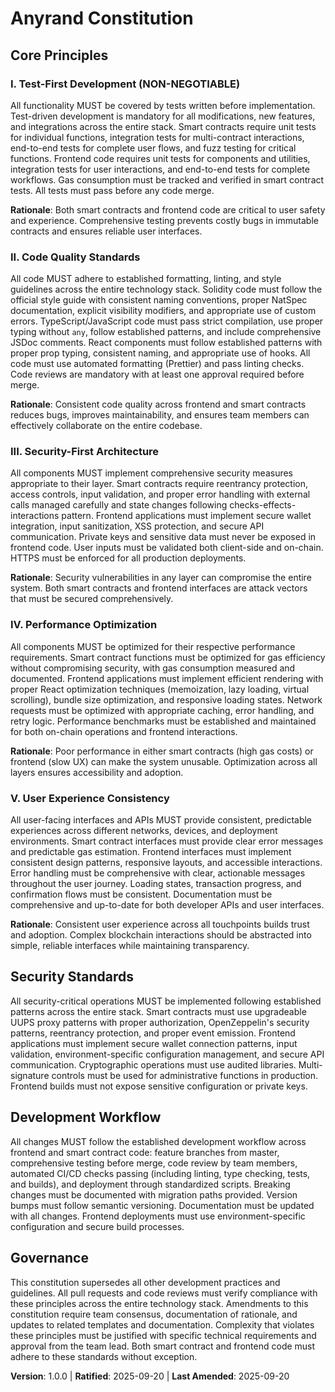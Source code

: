 <!--
Sync Impact Report:
- Version change: [INITIAL] → 1.0.0
- Added sections: Core Principles (5 principles), Security Standards, Development Workflow, Governance
- Templates requiring updates: All templates validated and consistent
- Follow-up TODOs: None - all placeholders filled
-->

# Anyrand Constitution

## Core Principles

### I. Test-First Development (NON-NEGOTIABLE)
All functionality MUST be covered by tests written before implementation. Test-driven development is mandatory for all modifications, new features, and integrations across the entire stack. Smart contracts require unit tests for individual functions, integration tests for multi-contract interactions, end-to-end tests for complete user flows, and fuzz testing for critical functions. Frontend code requires unit tests for components and utilities, integration tests for user interactions, and end-to-end tests for complete workflows. Gas consumption must be tracked and verified in smart contract tests. All tests must pass before any code merge.

**Rationale**: Both smart contracts and frontend code are critical to user safety and experience. Comprehensive testing prevents costly bugs in immutable contracts and ensures reliable user interfaces.

### II. Code Quality Standards
All code MUST adhere to established formatting, linting, and style guidelines across the entire technology stack. Solidity code must follow the official style guide with consistent naming conventions, proper NatSpec documentation, explicit visibility modifiers, and appropriate use of custom errors. TypeScript/JavaScript code must pass strict compilation, use proper typing without `any`, follow established patterns, and include comprehensive JSDoc comments. React components must follow established patterns with proper prop typing, consistent naming, and appropriate use of hooks. All code must use automated formatting (Prettier) and pass linting checks. Code reviews are mandatory with at least one approval required before merge.

**Rationale**: Consistent code quality across frontend and smart contracts reduces bugs, improves maintainability, and ensures team members can effectively collaborate on the entire codebase.

### III. Security-First Architecture
All components MUST implement comprehensive security measures appropriate to their layer. Smart contracts require reentrancy protection, access controls, input validation, and proper error handling with external calls managed carefully and state changes following checks-effects-interactions pattern. Frontend applications must implement secure wallet integration, input sanitization, XSS protection, and secure API communication. Private keys and sensitive data must never be exposed in frontend code. User inputs must be validated both client-side and on-chain. HTTPS must be enforced for all production deployments.

**Rationale**: Security vulnerabilities in any layer can compromise the entire system. Both smart contracts and frontend interfaces are attack vectors that must be secured comprehensively.

### IV. Performance Optimization
All components MUST be optimized for their respective performance requirements. Smart contract functions must be optimized for gas efficiency without compromising security, with gas consumption measured and documented. Frontend applications must implement efficient rendering with proper React optimization techniques (memoization, lazy loading, virtual scrolling), bundle size optimization, and responsive loading states. Network requests must be optimized with appropriate caching, error handling, and retry logic. Performance benchmarks must be established and maintained for both on-chain operations and frontend interactions.

**Rationale**: Poor performance in either smart contracts (high gas costs) or frontend (slow UX) can make the system unusable. Optimization across all layers ensures accessibility and adoption.

### V. User Experience Consistency
All user-facing interfaces and APIs MUST provide consistent, predictable experiences across different networks, devices, and deployment environments. Smart contract interfaces must provide clear error messages and predictable gas estimation. Frontend interfaces must implement consistent design patterns, responsive layouts, and accessible interactions. Error handling must be comprehensive with clear, actionable messages throughout the user journey. Loading states, transaction progress, and confirmation flows must be consistent. Documentation must be comprehensive and up-to-date for both developer APIs and user interfaces.

**Rationale**: Consistent user experience across all touchpoints builds trust and adoption. Complex blockchain interactions should be abstracted into simple, reliable interfaces while maintaining transparency.

## Security Standards

All security-critical operations MUST be implemented following established patterns across the entire stack. Smart contracts must use upgradeable UUPS proxy patterns with proper authorization, OpenZeppelin's security patterns, reentrancy protection, and proper event emission. Frontend applications must implement secure wallet connection patterns, input validation, environment-specific configuration management, and secure API communication. Cryptographic operations must use audited libraries. Multi-signature controls must be used for administrative functions in production. Frontend builds must not expose sensitive configuration or private keys.

## Development Workflow

All changes MUST follow the established development workflow across frontend and smart contract code: feature branches from master, comprehensive testing before merge, code review by team members, automated CI/CD checks passing (including linting, type checking, tests, and builds), and deployment through standardized scripts. Breaking changes must be documented with migration paths provided. Version bumps must follow semantic versioning. Documentation must be updated with all changes. Frontend deployments must use environment-specific configuration and secure build processes.

## Governance

This constitution supersedes all other development practices and guidelines. All pull requests and code reviews must verify compliance with these principles across the entire technology stack. Amendments to this constitution require team consensus, documentation of rationale, and updates to related templates and documentation. Complexity that violates these principles must be justified with specific technical requirements and approval from the team lead. Both smart contract and frontend code must adhere to these standards without exception.

**Version**: 1.0.0 | **Ratified**: 2025-09-20 | **Last Amended**: 2025-09-20
